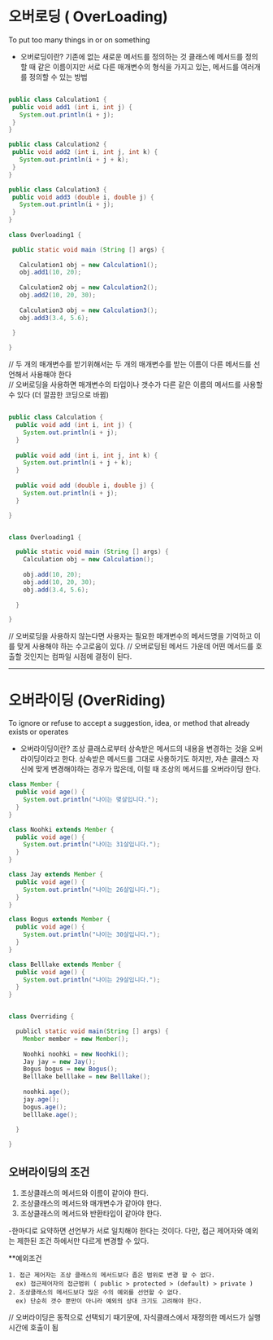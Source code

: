 

# 오버로딩 ( OverLoading)
  To put too many things in or on something

  - 오버로딩이란?
    기존에 없는 새로운 메서드를 정의하는 것
    클래스에 메서드를 정의할 때 같은 이름이지만 서로 다른 매개변수의 형식을 가지고 있는, 메서드를 여러개를 정의할 수 있는 방법
 
 ```java

public class Calculation1 {
  public void add1 (int i, int j) {
    System.out.println(i + j);
  }
}

public class Calculation2 {
  public void add2 (int i, int j, int k) {
    System.out.println(i + j + k);
  }
}

public class Calculation3 {
  public void add3 (double i, double j) {
    System.out.println(i + j);
  }
}
  
class Overloading1 {

  public static void main (String [] args) {
    
    Calculation1 obj = new Calculation1();
    obj.add1(10, 20);
    
    Calculation2 obj = new Calculation2();
    obj.add2(10, 20, 30);
    
    Calculation3 obj = new Calculation3();
    obj.add3(3.4, 5.6);
    
  }

}

```
// 두 개의 매개변수를 받기위해서는 두 개의 매개변수를 받는 이름이 다른 메서드를 선언해서 사용해야 한다    
// 오버로딩을 사용하면 매개변수의 타입이나 갯수가 다른 같은 이름의 메서드를 사용할 수 있다 (더 깔끔한 코딩으로 바뀜)

```java

public class Calculation {
  public void add (int i, int j) {
    System.out.println(i + j);
  }
  
  public void add (int i, int j, int k) {
    System.out.println(i + j + k);
  }
  
  public void add (double i, double j) {
    System.out.println(i + j);
  }

}


class Overloading1 {

  public static void main (String [] args) {
    Calculation obj = new Calculation();
    
    obj.add(10, 20);
    obj.add(10, 20, 30);
    obj.add(3.4, 5.6);
    
  }

}

```

// 오버로딩을 사용하지 않는다면 사용자는 필요한 매개변수의 메서드명을 기억하고 이를 맞게 사용해야 하는 수고로움이 있다.
// 오버로딩된 메서드 가운데 어떤 메서드를 호출할 것인지는 컴파일 시점에 결정이 된다.


-------------------------------------------------------------------------------------------------------------------------------------


# 오버라이딩 (OverRiding)
  To ignore or refuse to accept a suggestion, idea, or method that already exists or operates

  - 오버라이딩이란?
    조상 클래스로부터 상속받은 메서드의 내용을 변경하는 것을 오버라이딩이라고 한다. 
    상속받은 메서드를 그대로 사용하기도 하지만, 자손 클래스 자신에 맞게 변경해야하는 경우가 많은데, 이럴 때 조상의 메서드를 오버라이딩 한다.
    
```java
class Member {
  public void age() {
    System.out.println("나이는 몇살입니다.");
  }
}

class Noohki extends Member {
  public void age() {
    System.out.println("나이는 31살입니다.");
  }
}

class Jay extends Member {
  public void age() {
    System.out.println("나이는 26살입니다.");
  }
}

class Bogus extends Member {
  public void age() {
    System.out.println("나이는 30살입니다.");
  }
}

class Belllake extends Member {
  public void age() {
    System.out.println("나이는 29살입니다.");
  }
}

```

```java

class Overriding {

  publicl static void main(String [] args) {
    Member member = new Member();
    
    Noohki noohki = new Noohki();
    Jay jay = new Jay();
    Bogus bogus = new Bogus();
    Belllake belllake = new Belllake();
    
    noohki.age();
    jay.age();
    bogus.age();
    belllake.age();
    
  }

}


```

## 오버라이딩의 조건
  1. 조상클래스의 메서드와 이름이 같아야 한다.
  2. 조상클래스의 메서드와 매개변수가 같아야 한다.
  3. 조상클래스의 메서드와 반환타입이 같아야 한다.
  
  -한마디로 요약하면 선언부가 서로 일치해야 한다는 것이다. 다만, 접근 제어자와 예외는 제한된 조건 하에서만 다르게 변경할 수 있다.
  
  **예외조건
  
    1. 접근 제어자는 조상 클래스의 메서드보다 좁은 범위로 변경 할 수 없다.
      ex) 접근제어자의 접근범위 ( public > protected > (default) > private )
    2. 조상클래스의 메서드보다 많은 수의 예외를 선언할 수 없다.
      ex) 단순히 갯수 뿐만이 아니라 예외의 상대 크기도 고려해야 한다.

// 오버라이딩은 동적으로 선택되기 때기문에, 자식클래스에서 재정의한 메서드가 실행시간에 호출이 됨







